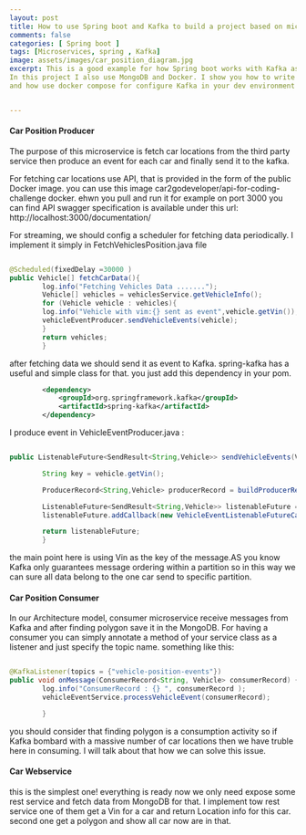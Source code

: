 ```yaml
---
layout: post
title: How to use Spring boot and Kafka to build a project based on microservices architecture
comments: false
categories: [ Spring boot ]
tags: [Microservices, spring , Kafka]
image: assets/images/car_position_diagram.jpg
excerpt: This is a good example for how Spring boot works with Kafka as a message broker.
In this project I also use MongoDB and Docker. I show you how to write test for producers and consumers
and how use docker compose for configure Kafka in your dev environment ...


---
```


#### Car Position Producer
The purpose of this microservice is fetch car locations from the third party service then produce an event for each car 
and finally send it to the kafka.

For fetching car locations use API, that is provided in the form of the public Docker image. 
you can use this image car2godeveloper/api-for-coding-challenge docker.
ehwn you pull and run it for example on port 3000 you can find API swagger specification is available under this url:
http://localhost:3000/documentation/

For streaming, we should config a scheduler for fetching data periodically. I implement it simply in FetchVehiclesPosition.java file

```java

@Scheduled(fixedDelay =30000 )
public Vehicle[] fetchCarData(){
        log.info("Fetching Vehicles Data .......");
        Vehicle[] vehicles = vehiclesService.getVehicleInfo();
        for (Vehicle vehicle : vehicles){
        log.info("Vehicle with vim:{} sent as event",vehicle.getVin());
        vehicleEventProducer.sendVehicleEvents(vehicle);
        }
        return vehicles;
        }
``` 

after fetching data we should send it as event to Kafka. spring-kafka has a useful and simple class 
for that. you just add this dependency in your pom.

```xml
        <dependency>
            <groupId>org.springframework.kafka</groupId>
            <artifactId>spring-kafka</artifactId>
        </dependency>
``` 

I produce event in VehicleEventProducer.java :

```java

public ListenableFuture<SendResult<String,Vehicle>> sendVehicleEvents(Vehicle vehicle) {

        String key = vehicle.getVin();

        ProducerRecord<String,Vehicle> producerRecord = buildProducerRecord(key, vehicle, topic);

        ListenableFuture<SendResult<String,Vehicle>> listenableFuture =  kafkaTemplate.send(producerRecord);
        listenableFuture.addCallback(new VehicleEventListenableFutureCallback(key,vehicle));

        return listenableFuture;
        }
``` 

the main point here is using Vin as the key of the message.AS you know Kafka only guarantees message
ordering within a partition so in this way we can sure all data belong to the one car send to specific partition.


#### Car Position Consumer
In our Architecture model, consumer microservice receive messages from Kafka and after finding polygon save it in 
the MongoDB. For having a consumer you can simply annotate a method of your service class as a listener
and just specify the topic name. something like this:

```java

@KafkaListener(topics = {"vehicle-position-events"})
public void onMessage(ConsumerRecord<String, Vehicle> consumerRecord) {
        log.info("ConsumerRecord : {} ", consumerRecord );
        vehicleEventService.processVehicleEvent(consumerRecord);

        }
``` 

you should consider that finding polygon is a consumption activity so if Kafka bombard with a massive 
number of car locations then we have truble here in consuming. I will talk about that how we can solve this issue.



#### Car Webservice
 this is the simplest one! everything is ready now we only need expose some rest service and
 fetch data from MongoDB for that. I implement tow rest service one of them get a Vin for a car and return 
Location info for this car. second one get a polygon and show all car now are in that.

